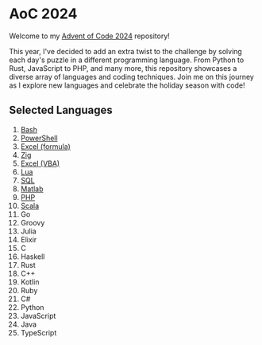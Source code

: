 # AoC 2024

Welcome to my [Advent of Code 2024](https://adventofcode.com/2024) repository!

This year, I've decided to add an extra twist to the challenge by solving each day's puzzle in a different programming language. From Python to Rust, JavaScript to PHP, and many more, this repository showcases a diverse array of languages and coding techniques. Join me on this journey as I explore new languages and celebrate the holiday season with code!

## Selected Languages

1. [Bash](./day-01/)
2. [PowerShell](./day-02/)
3. [Excel (formula)](./day-03/)
4. [Zig](./day-04/)
5. [Excel (VBA)](./day-05/)
6. [Lua](./day-06/)
7. [SQL](./day-07/)
8. [Matlab](./day-08/)
9. [PHP](./day-09/)
10. [Scala](./day-10/)
11. Go
12. Groovy
13. Julia
14. Elixir
15. C
16. Haskell
17. Rust
18. C++
19. Kotlin
20. Ruby
21. C#
22. Python
23. JavaScript
24. Java
25. TypeScript
